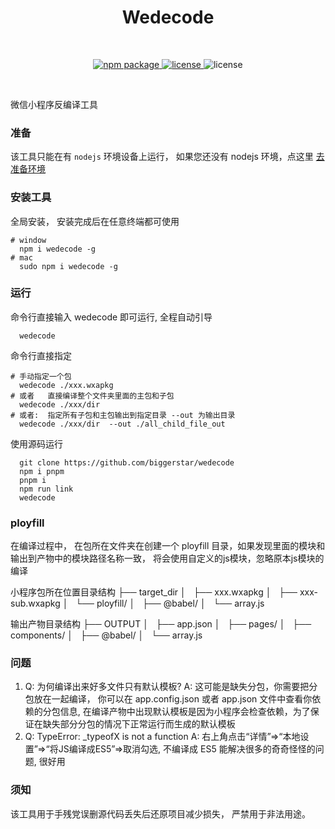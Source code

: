 <h1 align="center">Wedecode</h1>
<br/>
<p align="center">
    <a href="https://npmjs.com/package/wedecode">
        <img src="https://img.shields.io/npm/v/wedecode.svg" alt="npm package">
    </a>
    <a href="https://img.shields.io/npm/l/wedecode">
      <img src="https://img.shields.io/npm/l/wedecode?" alt="license"/>
    </a>
   <img src="https://img.shields.io/badge/%E5%BE%AE%E4%BF%A1%E7%89%88%E6%9C%AC-%3E=20180111-brightgreen.svg" alt="license"/>

</p>
<br/>


微信小程序反编译工具

### 准备

该工具只能在有 `nodejs` 环境设备上运行， 如果您还没有 nodejs 环境，点这里 [去准备环境](https://nodejs.org/)

### 安装工具

全局安装， 安装完成后在任意终端都可使用
```shell
# window
  npm i wedecode -g
# mac
  sudo npm i wedecode -g
```

### 运行

命令行直接输入 wedecode 即可运行, 全程自动引导

```shell
  wedecode
```

命令行直接指定

```shell
# 手动指定一个包
  wedecode ./xxx.wxapkg
# 或者   直接编译整个文件夹里面的主包和子包
  wedecode ./xxx/dir
# 或者:  指定所有子包和主包输出到指定目录 --out 为输出目录
  wedecode ./xxx/dir  --out ./all_child_file_out
```

使用源码运行

```shell
  git clone https://github.com/biggerstar/wedecode
  npm i pnpm
  pnpm i
  npm run link
  wedecode
```

### ployfill
在编译过程中， 在包所在文件夹在创建一个 ployfill 目录，如果发现里面的模块和输出到产物中的模块路径名称一致， 将会使用自定义的js模块，忽略原本js模块的编译

小程序包所在位置目录结构
├── target_dir
│   ├── xxx.wxapkg
│   ├── xxx-sub.wxapkg
│   └── ployfill/
│       ├── @babel/
│           └── array.js

输出产物目录结构
├── OUTPUT
│   ├── app.json
│   ├── pages/
│   ├── components/
│   ├── @babel/
│       └── array.js



### 问题
1. Q: 为何编译出来好多文件只有默认模板?
   A: 这可能是缺失分包，你需要把分包放在一起编译， 你可以在 app.config.json 或者 app.json 文件中查看你依赖的分包信息,
      在编译产物中出现默认模板是因为小程序会检查依赖，为了保证在缺失部分分包的情况下正常运行而生成的默认模板
2. Q: TypeError: _typeofX is not a function
   A: 右上角点击“详情”=>“本地设置”=>“将JS编译成ES5”=>取消勾选, 不编译成 ES5 能解决很多的奇奇怪怪的问题, 很好用


### 须知

该工具用于手残党误删源代码丢失后还原项目减少损失， 严禁用于非法用途。
